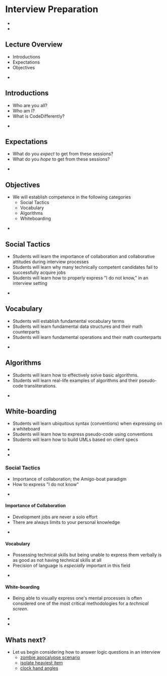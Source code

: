 # Interview Preparation








-
-
## Lecture Overview
* Introductions
* Expectations
* Objectives


-
## Introductions
* Who are you all?
* Who am I?
* What is CodeDifferently?


-
## Expectations
* What do you _expect_ to get from these sessions?
* What do you _hope_ to get from these sessions?


-
## Objectives
* We will establish competence in the following categories
    * Social Tactics
    * Vocabulary
    * Algorithms
    * Whiteboarding

-
## Social Tactics
* Students will learn the importance of collaboration and collaborative attitudes during interview processes
* Students will learn why many technically competent candidates fail to successfully acquire jobs
* Students will learn how to properly express "I do not know," in an interview setting

-
## Vocabulary
* Students will establish fundamental vocabulary terms
* Students will learn fundamental data structures and their math counterparts
* Students will learn fundamental operations and their math counterparts

-
## Algorithms
* Students will learn how to effectively solve basic algorithms.
* Students will learn real-life examples of algorithms and their pseudo-code transliterations.

-
## White-boarding
* Students will learn ubiquitous syntax (conventions) when expressing on a whiteboard
* Students will learn how to express pseudo-code using conventions
* Students will learn how to build UMLs based on client specs








-
-
### Social Tactics
* Importance of collaboration; the Amigo-boat paradigm
* How to express "I do not know"

-
#### Importance of Collaboration
* Development jobs are never a solo effort
* There are always limits to your personal knowledge


-
#### Vocabulary
* Possessing technical skills but being unable to express them verbally is as good as not having technical skills at all
* Precision of language is _especially_ important in this field


-
#### White-boarding
* Being able to visually express one's mental processes is often considered one of the most critical methodologies for a _technical screen_.












-
-
## Whats next?
* Let us begin considering how to answer logic questions in an interview
    * [zombie apocalypse scenario]()
    * [isolate heaviest item]()
    * [clock hand angles]()
